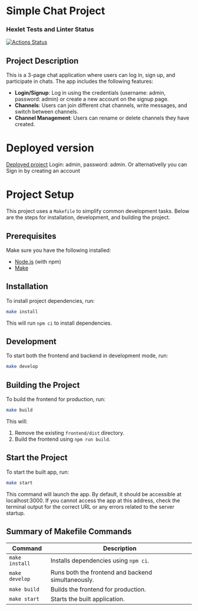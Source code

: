 # Simple Chat Project

### Hexlet Tests and Linter Status  
[![Actions Status](https://github.com/Zyabridos/fullstack-javascript-project-12/actions/workflows/hexlet-check.yml/badge.svg)](https://github.com/Zyabridos/fullstack-javascript-project-12/actions)

## Project Description

This is a 3-page chat application where users can log in, sign up, and participate in chats. The app includes the following features:

- **Login/Signup**: Log in using the credentials (username: admin, password: admin) or create a new account on the signup page.
- **Channels**: Users can join different chat channels, write messages, and switch between channels.
- **Channel Management**: Users can rename or delete channels they have created.

# Deployed version
[Deployed project](https://slack-chat-we18.onrender.com/login)
Login: admin, password: admin. Or alternativelly you can Sign in by creating an account

# Project Setup

This project uses a `Makefile` to simplify common development tasks. Below are the steps for installation, development, and building the project.

## Prerequisites

Make sure you have the following installed:

- [Node.js](https://nodejs.org/) (with npm)
- [Make](https://www.gnu.org/software/make/)

## Installation

To install project dependencies, run:

```bash
make install
```

This will run `npm ci` to install dependencies.

## Development

To start both the frontend and backend in development mode, run:

```bash
make develop
```

## Building the Project

To build the frontend for production, run:

```bash
make build
```

This will:

1. Remove the existing `frontend/dist` directory.
2. Build the frontend using `npm run build`.

## Start the Project

To start the built app, run:

```bash
make start
```

This command will launch the app. By default, it should be accessible at localhost:3000. If you cannot access the app at this address, check the terminal output for the correct URL or any errors related to the server startup.


## Summary of Makefile Commands

| Command               | Description                                        |
|-------------------    |----------------------------------------------------|
| `make install`        | Installs dependencies using `npm ci`.              |               
| `make develop`        | Runs both the frontend and backend simultaneously. |
| `make build`          | Builds the frontend for production.                |
| `make start`          | Starts the built application.                      |
